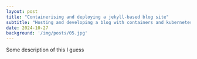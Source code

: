 ```yaml
---
layout: post
title: "Containerising and deploying a jekyll-based blog site"
subtitle: "Hosting and developing a blog with containers and kubernetes in the cloud"
date: 2024-10-27
background: '/img/posts/05.jpg'
---
```

Some description of this I guess